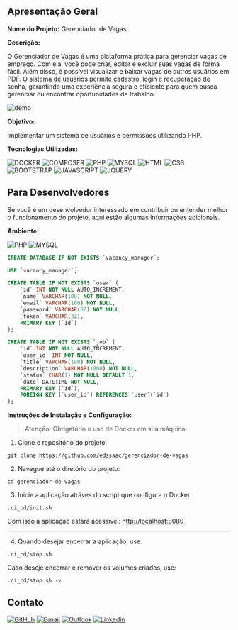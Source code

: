 ## Apresentação Geral

**Nome do Projeto:** Gerenciador de Vagas

**Descrição:**

O Gerenciador de Vagas é uma plataforma prática para gerenciar vagas de emprego. Com ela, você pode criar, editar e excluir suas vagas de forma fácil. 
Além disso, é possível visualizar e baixar vagas de outros usuários em PDF. O sistema de usuários permite cadastro, login e recuperação de senha, 
garantindo uma experiência segura e eficiente para quem busca gerenciar ou encontrar oportunidades de trabalho.

![demo](./public/images/demo/vacancy-manager.gif)

**Objetivo:**

Implementar um sistema de usuários e permissões utilizando PHP.

**Tecnologias Utilizadas:**

![DOCKER](https://img.shields.io/badge/Docker-2496ED?style=for-the-badge&logo=docker&logoColor=fff)
![COMPOSER](https://img.shields.io/badge/Composer-885630?style=for-the-badge&logo=composer&logoColor=white)
![PHP](https://img.shields.io/badge/PHP-777BB4?style=for-the-badge&logo=php&logoColor=white)
![MYSQL](https://img.shields.io/badge/MySQL-005C84?style=for-the-badge&logo=mysql&logoColor=white)
![HTML](https://img.shields.io/badge/HTML5-E34F26?style=for-the-badge&logo=html5&logoColor=white)
![CSS](https://img.shields.io/badge/CSS3-1572B6?style=for-the-badge&logo=css3&logoColor=white)
![BOOTSTRAP](https://img.shields.io/badge/Bootstrap-563D7C?style=for-the-badge&logo=bootstrap&logoColor=white)
![JAVASCRIPT](https://img.shields.io/badge/JavaScript-323330?style=for-the-badge&logo=javascript&logoColor=F7DF1E)
![JQUERY](https://img.shields.io/badge/jQuery-0769AD?style=for-the-badge&logo=jquery&logoColor=white)

## Para Desenvolvedores

Se você é um desenvolvedor interessado em contribuir ou entender melhor o funcionamento do projeto, aqui estão algumas informações adicionais.

**Ambiente:**

![PHP](https://img.shields.io/badge/PHP-8.4-777BB4?style=for-the-badge&logo=php)
![MYSQL](https://img.shields.io/badge/MySQL-8.0-005C84?style=for-the-badge&logo=mysql)

```sql
CREATE DATABASE IF NOT EXISTS `vacancy_manager`;

USE `vacancy_manager`;

CREATE TABLE IF NOT EXISTS `user` (
    `id` INT NOT NULL AUTO_INCREMENT,
    `name` VARCHAR(100) NOT NULL,
    `email` VARCHAR(100) NOT NULL,
    `password` VARCHAR(60) NOT NULL,
    `token` VARCHAR(32),
    PRIMARY KEY (`id`)
);

CREATE TABLE IF NOT EXISTS `job` (
    `id` INT NOT NULL AUTO_INCREMENT,
    `user_id` INT NOT NULL,
    `title` VARCHAR(100) NOT NULL,
    `description` VARCHAR(1000) NOT NULL,
    `status` CHAR(1) NOT NULL DEFAULT 1,
    `date` DATETIME NOT NULL,
    PRIMARY KEY (`id`),
    FOREIGN KEY (`user_id`) REFERENCES `user`(`id`)
);
```

**Instruções de Instalação e Configuração:**

> Atenção: Obrigatório o uso de Docker em sua máquina.

1. Clone o repositório do projeto:
```
git clone https://github.com/edssaac/gerenciador-de-vagas
```

2. Navegue até o diretório do projeto:
```
cd gerenciador-de-vagas
```

3. Inicie a aplicação atráves do script que configura o Docker:
```
.ci_cd/init.sh  
```
Com isso a aplicação estará acessivel: [http://localhost:8080](http://localhost:8080)

---

4. Quando desejar encerrar a aplicação, use:
```
.ci_cd/stop.sh
```
Caso deseje encerrar e remover os volumes criados, use:
```
.ci_cd/stop.sh -v
```

## Contato

[![GitHub](https://img.shields.io/badge/GitHub-100000?style=for-the-badge&logo=github&logoColor=white)](https://github.com/edssaac)
[![Gmail](https://img.shields.io/badge/Gmail-D14836?style=for-the-badge&logo=gmail&logoColor=white)](mailto:edssaac@gmail.com)
[![Outlook](https://img.shields.io/badge/Outlook-0078D4?style=for-the-badge&logo=microsoft-outlook&logoColor=white)](mailto:edssaac@outlook.com)
[![Linkedin](https://img.shields.io/badge/LinkedIn-black.svg?style=for-the-badge&logo=linkedin&color=informational)](https://www.linkedin.com/in/edssaac)
